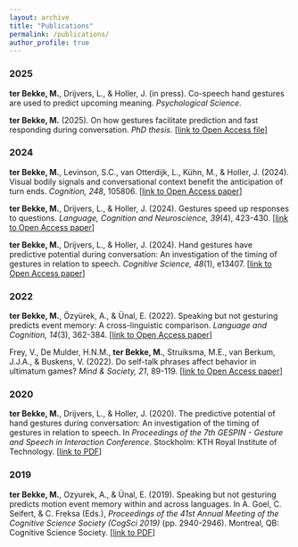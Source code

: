 ```yaml
---
layout: archive
title: "Publications"
permalink: /publications/
author_profile: true
---
```

### 2025
**ter Bekke, M.**, Drijvers, L., & Holler, J. (in press). Co-speech hand gestures are used to predict upcoming meaning. *Psychological Science*.

**ter Bekke, M.** (2025). On how gestures facilitate prediction and fast responding during conversation. *PhD thesis*. [[link to Open Access file]](https://hdl.handle.net/2066/316866)

### 2024
**ter Bekke, M.**, Levinson, S.C., van Otterdijk, L., Kühn, M., & Holler, J. (2024).  Visual bodily signals and conversational context benefit the anticipation of turn ends. *Cognition, 248*, 105806. [[link to Open Access paper](https://doi.org/10.1016/j.cognition.2024.105806)]

**ter Bekke, M.**, Drijvers, L., & Holler, J. (2024). Gestures speed up responses to questions. *Language, Cognition and Neuroscience, 39*(4), 423-430. [[link to Open Access paper](https://doi.org/10.1080/23273798.2024.2314021)] 

**ter Bekke, M.**, Drijvers, L., & Holler, J. (2024). Hand gestures have predictive potential during conversation: An investigation of the timing of gestures in relation to speech. *Cognitive Science, 48*(1), e13407. [[link to Open Access paper](https://doi.org/10.1111/cogs.13407)] 

### 2022
**ter Bekke, M.**, Özyürek, A., & Ünal, E. (2022). Speaking but not gesturing predicts event memory: A cross-linguistic comparison. *Language and Cognition, 14*(3), 362-384. [[link to Open Access paper](https://doi.org/10.1017/langcog.2022.3)]

Frey, V., De Mulder, H.N.M., **ter Bekke, M.**, Struiksma, M.E., van Berkum, J.J.A., & Buskens, V. (2022). Do self-talk phrases affect behavior in ultimatum games? *Mind & Society, 21*, 89-119. [[link to Open Access paper](https://link.springer.com/article/10.1007/s11299-022-00286-8)] 

### 2020
**ter Bekke, M.**, Drijvers, L., & Holler, J. (2020). The predictive potential of hand gestures during conversation: An investigation of the timing of gestures in relation to speech. In *Proceedings of the 7th GESPIN - Gesture and Speech in Interaction Conference*. Stockholm: KTH Royal Institute of Technology. [[link to PDF](https://pure.mpg.de/rest/items/item_3251942_1/component/file_3251943/content)] 

### 2019
**ter Bekke, M.**, Ozyurek, A., & Ünal, E. (2019). Speaking but not gesturing predicts motion event memory within and across languages. In A. Goel, C. Seifert, & C. Freksa (Eds.), *Proceedings of the 41st Annual Meeting of the Cognitive Science Society (CogSci 2019)* (pp. 2940-2946). Montreal, QB: Cognitive Science Society. [[link to PDF](https://pure.mpg.de/rest/items/item_3055925_8/component/file_3136363/content)]
